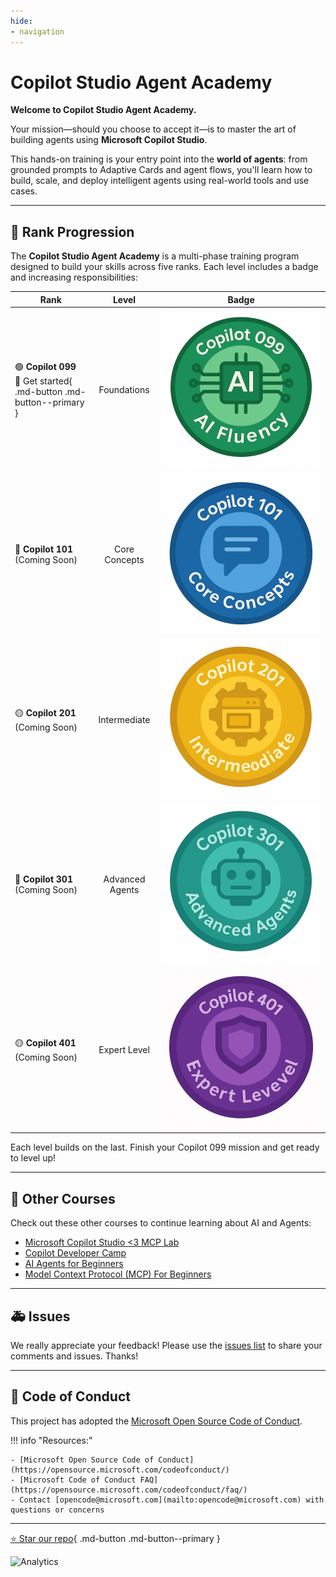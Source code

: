 ```yaml
---
hide:
- navigation
---
```


# Copilot Studio Agent Academy

**Welcome to Copilot Studio Agent Academy.**  

Your mission—should you choose to accept it—is to master the art of building agents using **Microsoft Copilot Studio**.

This hands-on training is your entry point into the **world of agents**: from grounded prompts to Adaptive Cards and agent flows, you'll learn how to build, scale, and deploy intelligent agents using real-world tools and use cases.

---

## 🏅 Rank Progression

The **Copilot Studio Agent Academy** is a multi-phase training program designed to build your skills across five ranks. Each level includes a badge and increasing responsibilities:




| Rank | Level | Badge |
|------|:-----:|-------|
| 🟢 **Copilot 099**<br>🚀 Get started{ .md-button .md-button--primary } | Foundations | ![Copilot 099](images/Copilot-099.png)   |
| 🔵 **Copilot 101**<br>(Coming Soon) | Core Concepts | ![Copilot 101](images/Copilot-101.png)  |
| 🟡 **Copilot 201**<br>(Coming Soon) | Intermediate | ![Copilot 201](images/Copilot-201.png)  |
| 🔵 **Copilot 301**<br>(Coming Soon) | Advanced Agents | ![Copilot 301](images/Copilot-301.png)  |
| 🟡 **Copilot 401**<br>(Coming Soon) | Expert Level | ![Copilot 401](images/Copilot-401.png)  |



Each level builds on the last. Finish your Copilot 099 mission and get ready to level up!

---

## 🎒 Other Courses

Check out these other courses to continue learning about AI and Agents:

- [Microsoft Copilot Studio <3 MCP Lab](https://aka.ms/mcsmcplab)
- [Copilot Developer Camp](https://microsoft.github.io/copilot-camp/)
- [AI Agents for Beginners](https://microsoft.github.io/ai-agents-for-beginners/)
- [Model Context Protocol (MCP) For Beginners](https://github.com/microsoft/mcp-for-beginners)

---

## 🚑 Issues

We really appreciate your feedback! Please use the [issues list](https://github.com/microsoft/agent-academy/issues) to share your comments and issues. Thanks!

---

## 📜 Code of Conduct

This project has adopted the [Microsoft Open Source Code of Conduct](https://opensource.microsoft.com/codeofconduct/).

!!! info "Resources:"

    - [Microsoft Open Source Code of Conduct](https://opensource.microsoft.com/codeofconduct/)
    - [Microsoft Code of Conduct FAQ](https://opensource.microsoft.com/codeofconduct/faq/)
    - Contact [opencode@microsoft.com](mailto:opencode@microsoft.com) with questions or concerns

---

[⭐️ Star our repo](https://github.com/microsoft/agent-academy){ .md-button .md-button--primary }

<!-- markdownlint-disable-next-line MD033 -->
<img src="https://m365-visitor-stats.azurewebsites.net/agent-academy/index" alt="Analytics" />

